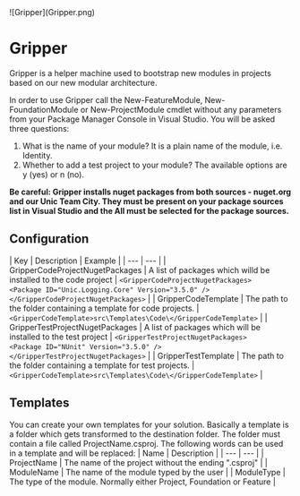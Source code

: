 <div class="chapterlogo">![Gripper](Gripper.png)</div>

# Gripper
Gripper is a helper machine used to bootstrap new modules in projects based on our new modular architecture.


In order to use Gripper call the New-FeatureModule, New-FoundationModule or New-ProjectModule cmdlet without any parameters from your Package Manager Console in Visual Studio. You will be asked three questions:

1. What is the name of your module? It is a plain name of the module, i.e. Identity.
2. Whether to add a test project to your module? The available options are y (yes) or n (no).


**Be careful: Gripper installs nuget packages from both sources - nuget.org and our Unic Team City. They must be present on your package sources list in Visual Studio and the All must be selected for the package sources.**

## Configuration

| Key | Description | Example | 
| --- | --- |
| GripperCodeProjectNugetPackages | A list of packages which willd be installed to the code project | `<GripperCodeProjectNugetPackages>` <br> `<Package ID="Unic.Logging.Core" Version="3.5.0" />
` <br> `</GripperCodeProjectNugetPackages>` |
| GripperCodeTemplate | The path to the folder containing a template for code projects. | `<GripperCodeTemplate>src\Templates\Code\</GripperCodeTemplate>` |
| GripperTestProjectNugetPackages | A list of packages which will be installed to the test project | `<GripperTestProjectNugetPackages>` <br> `<Package ID="NUnit" Version="3.5.0" />
` <br> `</GripperTestProjectNugetPackages>` |
| GripperTestTemplate | The path to the folder containing a template for test projects. | `<GripperCodeTemplate>src\Templates\Code\</GripperCodeTemplate>` |

## Templates
You can create your own templates for your solution. Basically a template is a folder which gets transformed to the destination folder.
The folder must contain a file called ProjectName.csproj.
The following words can be used in a template and will be replaced:
| Name | Description |
| --- | --- |
| ProjectName | The name of the project without the ending ".csproj" |
| ModuleName | The name of the module typed by the user | 
| ModuleType | The type of the module. Normally either Project, Foundation or Feature |
